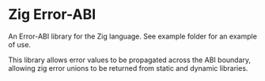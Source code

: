 # Zig Error-ABI
An Error-ABI library for the Zig language. See example folder for an example of use.

This library allows error values to be propagated across the ABI boundary, allowing zig error unions to be returned from static and dynamic libraries.
